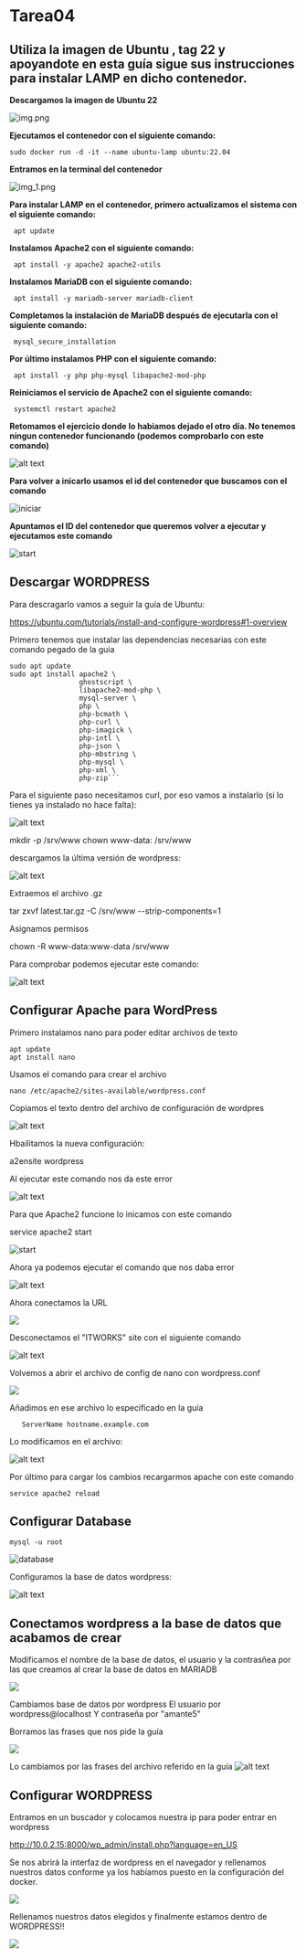
# Tarea04

## Utiliza la imagen de Ubuntu , tag 22 y apoyandote en esta guía sigue sus instrucciones para instalar LAMP en dicho contenedor. 

**Descargamos la imagen de Ubuntu 22**

![img.png](img/img.png)

**Ejecutamos el contenedor con el siguiente comando:**

```
sudo docker run -d -it --name ubuntu-lamp ubuntu:22.04
```
**Entramos en la terminal del contenedor**

![img_1.png](img/img_1.png)

**Para instalar LAMP en el contenedor, primero actualizamos el sistema con el siguiente comando:**

```
 apt update
```
**Instalamos Apache2 con el siguiente comando:**

```
 apt install -y apache2 apache2-utils
```
**Instalamos MariaDB con el siguiente comando:**

```
 apt install -y mariadb-server mariadb-client
```
**Completamos la instalación de MariaDB  después de ejecutarla con el siguiente comando:**

```
 mysql_secure_installation
```
**Por último instalamos PHP con el siguiente comando:**

```
 apt install -y php php-mysql libapache2-mod-php
```
**Reiniciamos el servicio de Apache2 con el siguiente comando:**

```
 systemctl restart apache2
```

**Retomamos el ejercicio donde lo habiamos dejado el otro día. No tenemos ningun contenedor funcionando (podemos comprobarlo con este comando)**

![alt text](img/image-1.png)

**Para volver a inicarlo usamos el id del contenedor que buscamos con el comando**

![iniciar](img/image.png)

**Apuntamos el ID del contenedor que queremos volver a ejecutar y ejecutamos este comando**

![start](img/image-3.png)

## Descargar WORDPRESS

Para descragarlo vamos a seguir la guía de Ubuntu: 

https://ubuntu.com/tutorials/install-and-configure-wordpress#1-overview

Primero tenemos que instalar las dependencias necesarias con este comando pegado de la guia
```
sudo apt update
sudo apt install apache2 \
                 ghostscript \
                 libapache2-mod-php \
                 mysql-server \
                 php \
                 php-bcmath \
                 php-curl \
                 php-imagick \
                 php-intl \
                 php-json \
                 php-mbstring \
                 php-mysql \
                 php-xml \
                 php-zip```
```

Para el siguiente paso necesitamos curl, por eso vamos a instalarlo (si lo tienes ya instalado no hace falta):

![alt text](img/image-4.png)

 mkdir -p /srv/www
 chown www-data: /srv/www

 descargamos la última versión de wordpress: 

 ![alt text](img/image-5.png)

 Extraemos el archivo .gz

 tar zxvf latest.tar.gz -C /srv/www --strip-components=1

Asignamos permisos

 chown -R www-data:www-data /srv/www

Para comprobar podemos ejecutar este comando: 

![alt text](img/image-6.png)

## Configurar Apache para WordPress

Primero instalamos nano para poder editar archivos de texto 

```
apt update
apt install nano

```

Usamos el comando para crear el archivo
```
nano /etc/apache2/sites-available/wordpress.conf
```
Copiamos el texto dentro del archivo de configuración de wordpres

![alt text](img/image-7.png)

Hbailitamos la nueva configuración: 

a2ensite wordpress

Al ejecutar este comando nos da este error

![alt text](img/image-8.png)

Para que Apache2 funcione lo inicamos con este comando 

service apache2 start

![start](img/image-9.png)

Ahora ya podemos ejecutar el comando que nos daba error 

![alt text](img/image-10.png)

Ahora conectamos la URL 

![](img/image-11.png)

Desconectamos el "ITWORKS" site con el siguiente comando

![alt text](img/image-12.png)

Volvemos a abrir el archivo de config de nano con wordpress.conf

![](img/image-13.png)

Añadimos en ese archivo lo especificado en la guía 
```
   ServerName hostname.example.com
```
Lo modificamos en el archivo: 

![alt text](img/image-14.png)

Por último para cargar los cambios recargarmos apache con este comando 
```
service apache2 reload
```
## Configurar Database
```
mysql -u root
```

![database](img/image-15.png)

Configuramos la base de datos wordpress:

![alt text](img/image-16.png)

## Conectamos wordpress a la base de datos que acabamos de crear

Modificamos el nombre de la base de datos, el usuario y la contrasñea por las que creamos al crear la base de datos en MARIADB

![](img/image-19.png)

Cambiamos base de datos por wordpress
El usuario por wordpress@localhost
Y contraseña por "amante5"

Borramos las frases que nos pide la guía 

![](img/image-17.png)

Lo cambiamos por las frases del archivo referido en la guía
![alt text](img/image-18.png)

## Configurar WORDPRESS

Entramos en un buscador y colocamos nuestra ip para poder entrar en wordpress 

http://10.0.2.15:8000/wp_admin/install.php?language=en_US

Se nos abrirá la interfaz de wordpress en el navegador y rellenamos nuestros datos conforme ya los habíamos puesto en la configuración del docker.

![](img/imgPenultima.JPEG)

Rellenamos nuestros datos elegidos y finalmente estamos dentro de WORDPRESS!!

![](img/imgUltima.JPEG)
